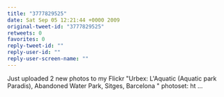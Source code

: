 ```yaml
---
title: "3777829525"
date: Sat Sep 05 12:21:44 +0000 2009
original-tweet-id: "3777829525"
retweets: 0
favorites: 0
reply-tweet-id: ""
reply-user-id: ""
reply-user-screen-name: ""
---
```

Just uploaded 2 new photos to my Flickr "Urbex: L'Aquatic (Aquatic park Paradis), Abandoned Water Park, Sitges, Barcelona " photoset: ht ...
